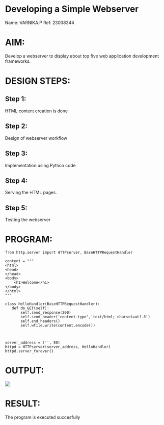# Developing a Simple Webserver
Name: VARNIKA.P
Ref: 23008344

# AIM:

Develop a webserver to display about top five web application development frameworks.

# DESIGN STEPS:

## Step 1:

HTML content creation is done

## Step 2:

Design of webserver workflow

## Step 3:

Implementation using Python code

## Step 4:

Serving the HTML pages.

## Step 5:

Testing the webserver
# PROGRAM:
```
from http.server import HTTPserver, BaseHTTPRequestHandler

content = """
<html>
<head>
</head>
<body>
    <h1>Welcome</h1>
</body>
</html>
"""

class HelloHandler(BaseHTTPRequestHandler):
   def do_GET(self):
       self.send_response(200)
       self.send_header('content-type','text/html; charset=utf-8')
       self.end_headers()
       self.wfile.write(content.encode())



server_address = ('', 80)
httpd = HTTPserver(server_address, HelloHandler)
httpd.server_forever()

```
# OUTPUT: 
![](images/webserver1.png)


# RESULT:

The program is executed succesfully
